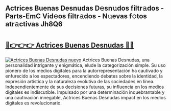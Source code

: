 ## Actrices Buenas Desnudas D𝚎sn𝚞dos filtr𝚊dos - Parts-EmC Vid𝚎os filtr𝚊dos - N𝚞evas f𝚘tos atr𝚊ctivas Jh8Q6

# <h2><a href="http://mb8k6e.tromn.icu/?c=Actrices+Buenas+Desnudas">🔗👉👉👉 Actrices Buenas Desnudas 🔗🔗</a></h2>

[![Actrices Buenas Desnudas nuevo](https://i.imgur.com/pEAQMta.gif)](http://mb8k6e.tromn.icu/?c=Actrices+Buenas+Desnudas)
Actrices Buenas Desnudas, una personalidad intrigante y enigmática, elude la categorización simple. Su uso pionero de los medios digitales para la autorrepresentación ha cautivado y enfurecido a los espectadores, encendiendo debates sobre la identidad, la expresión artística y la naturaleza evolutiva de las sociedades en línea. Independientemente de sus decisiones futuras, su influencia en los medios digitales es indiscutible. Impulsado por una determinación inquebrantable y una cautivación innegable, Actrices Buenas Desnudas impact en los medios digitales es revolucionario.
